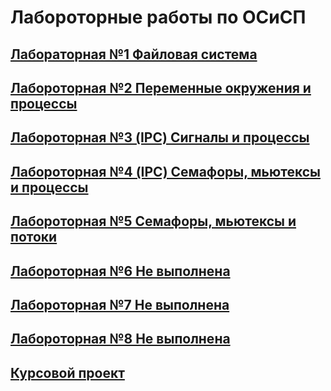 # Лабороторные работы по ОСиСП
## [Лабораторная №1 Файловая система](https://github.com/DanikKul/OSaSP/tree/lab1)
## [Лабороторная №2 Переменные окружения и процессы](https://github.com/DanikKul/OSaSP/tree/lab2)
## [Лабороторная №3 (IPC) Сигналы и процессы](https://github.com/DanikKul/OSaSP/tree/lab3)
## [Лабороторная №4 (IPC) Семафоры, мьютексы и процессы](https://github.com/DanikKul/OSaSP/tree/lab4)
## [Лабороторная №5 Семафоры, мьютексы и потоки](https://github.com/DanikKul/OSaSP/tree/lab5)
## [Лабороторная №6 Не выполнена](https://github.com/DanikKul/OSaSP/tree/lab6)
## [Лабороторная №7 Не выполнена](https://github.com/DanikKul/OSaSP/tree/lab7)
## [Лабороторная №8 Не выполнена](https://github.com/DanikKul/OSaSP/tree/lab8)
## [Курсовой проект](https://github.com/DanikKul/OSaSP/tree/project)
